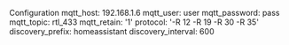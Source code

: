 Configuration
mqtt_host: 192.168.1.6
mqtt_user: user
mqtt_password: pass
mqtt_topic: rtl_433
mqtt_retain: '1'
protocol: '-R 12 -R 19 -R 30 -R 35'
discovery_prefix: homeassistant
discovery_interval: 600
